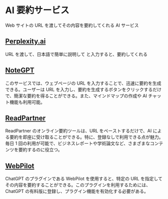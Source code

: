 # AI 要約サービス

Web サイトの URL を渡してその内容を要約してくれる AI サービス

## [Perplexity.ai](https://www.perplexity.ai/)

URL を渡して、日本語で簡単に説明して と入力すると、要約してくれる

## [NoteGPT](https://notegpt.io/)

このサービスでは、ウェブページの URL を入力することで、迅速に要約を生成できる。ユーザーは URL を入力し、要約を生成するボタンをクリックするだけで、簡潔な要約を得ることができる。また、マインドマップの作成や AI チャット機能も利用可能。

## [ReadPartner](https://readpartner.com/)

ReadPartner のオンライン要約ツールは、URL をペーストするだけで、AI による要約を即座に受け取ることができる。特に、登録なしで利用できる点が魅力。毎日 1 回の利用が可能で、ビジネスレポートや学術論文など、さまざまなコンテンツを要約するのに役立つ。

## [WebPilot](https://www.webpilot.ai/home?lang=en-US)

ChatGPT のプラグインである WebPilot を使用すると、特定の URL を指定してその内容を要約することができる。このプラグインを利用するためには、ChatGPT の有料版に登録し、プラグイン機能を有効化する必要がある。
